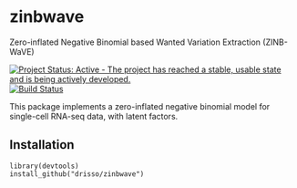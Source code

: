 # zinbwave
Zero-inflated Negative Binomial based Wanted Variation Extraction (ZINB-WaVE)

[![Project Status: Active - The project has reached a stable, usable state and is being actively developed.](http://www.repostatus.org/badges/latest/active.svg)](http://www.repostatus.org/#active)
[![Build Status](https://travis-ci.org/drisso/zinbwave.svg?branch=master)](https://travis-ci.org/drisso/zinbwave)

This package implements a zero-inflated negative binomial model for single-cell RNA-seq data, with latent factors.

## Installation

```{r}
library(devtools)
install_github("drisso/zinbwave")
```
